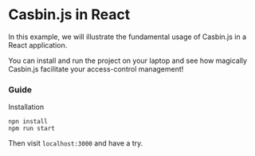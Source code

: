 # Casbin.js in React

In this example, we will illustrate the fundamental usage of Casbin.js in a React application. 

You can install and run the project on your laptop and see how magically Casbin.js facilitate your access-control management!

### Guide
Installation
```
npn install
npm run start
```
Then visit `localhost:3000` and have a try.

